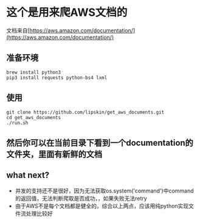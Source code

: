 # 这个是用来爬AWS文档的
文档来自[https://aws.amazon.com/documentation/](https://aws.amazon.com/documentation/)

## 准备环境

```
brew install python3
pip3 install requests python-bs4 lxml 
```
 
## 使用

```
git clone https://github.com/lipskin/get_aws_documents.git
cd get_aws_documents
./run.sh
```

## 然后你可以在当前目录下看到一个documentation的文件夹，里面有新鲜的文档

## what next?

 - 并发的支持还不是很好，因为无法获取os.system('command')中command的返回值，无法判断爬取是否成功，，如果失败无法retry
 - 由于AWS不是每个文档都是健全的，综合以上两点，应该用纯python实现文件流处理比较好